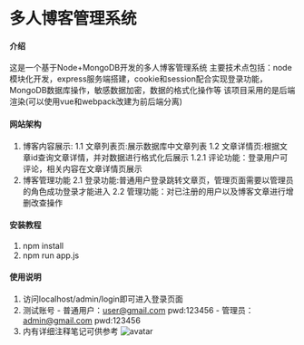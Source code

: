 # 多人博客管理系统

#### 介绍
这是一个基于Node+MongoDB开发的多人博客管理系统
主要技术点包括：node模块化开发，express服务端搭建，cookie和session配合实现登录功能，MongoDB数据库操作，敏感数据加密，数据的格式化操作等
该项目采用的是后端渲染(可以使用vue和webpack改建为前后端分离)

#### 网站架构
1. 博客内容展示:
		1.1 文章列表页:展示数据库中文章列表
 		1.2 文章详情页:根据文章id查询文章详情，并对数据进行格式化后展示
  	1.2.1 评论功能：登录用户可评论，相关内容在文章详情页展示
2. 博客管理功能
		2.1 登录功能:普通用户登录跳转文章页，管理页面需要以管理员的角色成功登录才能进入
		2.2 管理功能：对已注册的用户以及博客文章进行增删改查操作

#### 安装教程
1.  npm install
2.  npm run app.js
		
#### 使用说明

1.  访问localhost/admin/login即可进入登录页面
2.  测试账号
		- 普通用户：user@gmail.com pwd:123456
		- 管理员：admin@gmail.com pwd:123456
3.  内有详细注释笔记可供参考
![avatar]('/博客系统业务流程图.png')
